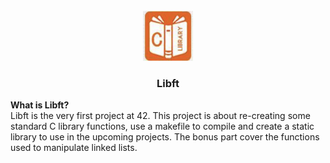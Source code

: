 <br />
<div align="center">
  <a href="https://github.com/djedd1ne/Libft">
    <img src="images/logo.png" alt="Logo" width="80" height="80">
  </a>

  <h3 align="center">Libft</h3>
</div>
<b>What is Libft? </b><br>
Libft is the very first project at 42. This project is about re-creating some standard C library functions, use
a makefile to compile and create a static library to use in the upcoming projects.
The bonus part cover the functions used to manipulate linked lists.
